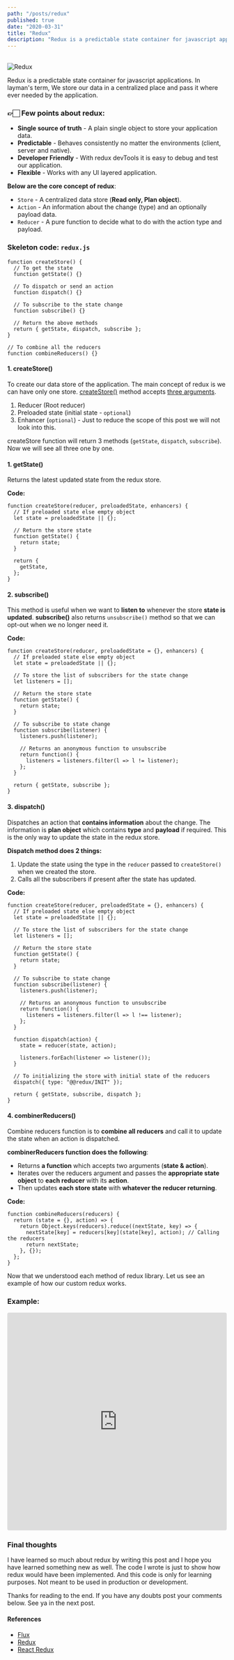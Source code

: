 ```yaml
---
path: "/posts/redux"
published: true
date: "2020-03-31"
title: "Redux"
description: "Redux is a predictable state container for javascript applications which with any UI layered application."
---
```


<br /><img src="./redux.png" alt="Redux" /><br />

Redux is a predictable state container for javascript applications. In layman's term, We store our data in a centralized place and pass it where ever needed by the application.

### 👉🏻 Few points about redux:

- **Single source of truth** - A plain single object to store your application data.
- **Predictable** - Behaves consistently no matter the environments (client, server and native).
- **Developer Friendly** - With redux devTools it is easy to debug and test our application.
- **Flexible** - Works with any UI layered application.

**Below are the core concept of redux**:

- `Store` - A centralized data store (**Read only, Plan object**).
- `Action` - An information about the change (type) and an optionally payload data.
- `Reducer` - A pure function to decide what to do with the action type and payload.

### Skeleton code: `redux.js`

```js{numberLines: true}{3,6,9,16}
function createStore() {
  // To get the state
  function getState() {}

  // To dispatch or send an action
  function dispatch() {}

  // To subscribe to the state change
  function subscribe() {}

  // Return the above methods
  return { getState, dispatch, subscribe };
}

// To combine all the reducers
function combineReducers() {}
```

#### 1. createStore()

To create our data store of the application. The main concept of redux is we can have only one store. [createStore()](https://redux.js.org/api/createstore) method accepts [three arguments](https://redux.js.org/api/createstore#arguments).

1. Reducer (Root reducer)
1. Preloaded state (initial state - `optional`)
1. Enhancer (`optional`) - Just to reduce the scope of this post we will not look into this.

createStore function will return 3 methods (`getState`, `dispatch`, `subscribe`). Now we will see all three one by one.

#### 1. getState()

Returns the latest updated state from the redux store.

**Code:**

```js{3, 6-8}{numberLines: true}
function createStore(reducer, preloadedState, enhancers) {
  // If preloaded state else empty object
  let state = preloadedState || {};

  // Return the store state
  function getState() {
    return state;
  }

  return {
    getState,
  };
}
```

#### 2. subscribe()

This method is useful when we want to **listen to** whenever the store **state is updated**. **subscribe()** also returns `unsubscribe()` method so that we can opt-out when we no longer need it.

**Code:**

```js{numberLines: true}{6,14-21}
function createStore(reducer, preloadedState = {}, enhancers) {
  // If preloaded state else empty object
  let state = preloadedState || {};

  // To store the list of subscribers for the state change
  let listeners = [];

  // Return the store state
  function getState() {
    return state;
  }

  // To subscribe to state change
  function subscribe(listener) {
    listeners.push(listener);

    // Returns an anonymous function to unsubscribe
    return function() {
      listeners = listeners.filter(l => l != listener);
    };
  }

  return { getState, subscribe };
}
```

#### 3. dispatch()

Dispatches an action that **contains information** about the change. The information is **plan object** which contains **type** and **payload** if required.
This is the only way to update the state in the redux store.

**Dispatch method does 2 things:**

1. Update the state using the type in the `reducer` passed to `createStore()` when we created the store.
1. Calls all the subscribers if present after the state has updated.

**Code:**

```js{numberLines: true}{23-27,30}
function createStore(reducer, preloadedState = {}, enhancers) {
  // If preloaded state else empty object
  let state = preloadedState || {};

  // To store the list of subscribers for the state change
  let listeners = [];

  // Return the store state
  function getState() {
    return state;
  }

  // To subscribe to state change
  function subscribe(listener) {
    listeners.push(listener);

    // Returns an anonymous function to unsubscribe
    return function() {
      listeners = listeners.filter(l => l !== listener);
    };
  }

  function dispatch(action) {
    state = reducer(state, action);

    listeners.forEach(listener => listener());
  }

  // To initializing the store with initial state of the reducers
  dispatch({ type: "@@redux/INIT" });

  return { getState, subscribe, dispatch };
}
```

#### 4. combinerReducers()

Combine reducers function is to **combine all reducers** and call it to update the state when an action is dispatched.

**combinerReducers function does the following**:

- Returns **a function** which accepts two arguments (**state & action**).
- Iterates over the reducers argument and passes the **appropriate state object** to **each reducer** with its **action**.
- Then updates **each store state** with **whatever the reducer returning**.

**Code:**

```js{numberLines: true}{2-7}
function combineReducers(reducers) {
  return (state = {}, action) => {
    return Object.keys(reducers).reduce((nextState, key) => {
      nextState[key] = reducers[key](state[key], action); // Calling the reducers
      return nextState;
    }, {});
  };
}
```

Now that we understood each method of redux library. Let us see an example of how our custom redux works.

### Example:

<iframe
     src="https://codesandbox.io/embed/reduxjs-m53j5?expanddevtools=1&fontsize=14&hidenavigation=1&theme=dark"
     style="width:100%; height:500px; border:0; border-radius: 4px; overflow:hidden;"
     title="redux.js"
     allow="geolocation; microphone; camera; midi; vr; accelerometer; gyroscope; payment; ambient-light-sensor; encrypted-media; usb"
     sandbox="allow-modals allow-forms allow-popups allow-scripts allow-same-origin"
   ></iframe>

### Final thoughts

I have learned so much about redux by writing this post and I hope you have learned something new as well. The code I wrote is just to show how redux would have been implemented. And this code is only for learning purposes. Not meant to be used in production or development.

Thanks for reading to the end. If you have any doubts post your comments below. See ya in the next post.

#### References

- [Flux](https://github.com/facebook/flux)
- [Redux](https://redux.js.org/introduction/getting-started)
- [React Redux](https://react-redux.js.org/)

